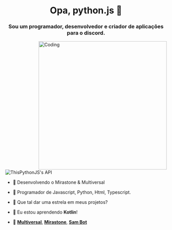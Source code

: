 <h1 align="center">Opa, python.js 👋</h1>
<h3 align="center">Sou um programador, desenvolvedor e criador de aplicações para o discord.</h3>
<img align="right" alt="Coding" width="400" src="https://media.tenor.com/rePDfDWO3XoAAAAd/hacking.gif">

<p align="left"> <img src="https://komarev.com/ghpvc/?username=ThisPythonJS&label=Profile%20views&color=0e75b6&style=flat" alt="ThisPythonJS's API" /> </p>

- 🔭 Desenvolvendo o Mirastone & Multiversal

- 🌱 Programador de Javascript, Python, Html, Typescript.

- 👯 Que tal dar uma estrela em meus projetos?

- 🤝 Eu estou aprendendo **Kotlin**!

- 🐛 [**Multiversal**](https://discord.gg/qxKgWBmFAG), [**Mirastone**](https://mirastone.pages.dev), [**Sam Bot**](https://sam-bot.xyz)

